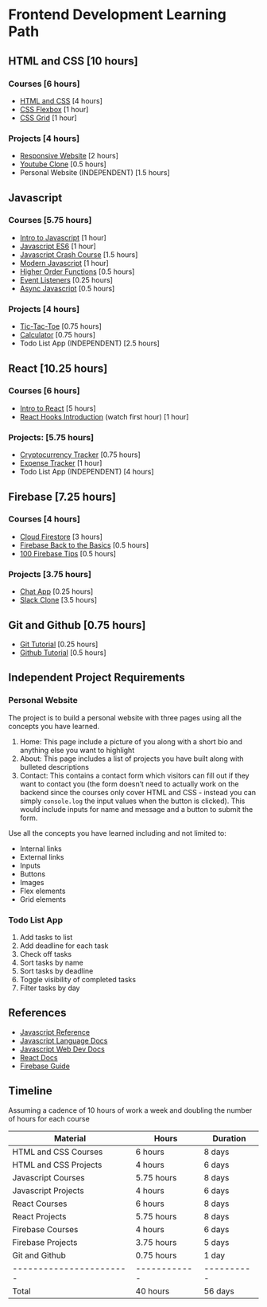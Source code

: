# Frontend Development Learning Path

## HTML and CSS [10 hours]

### Courses [6 hours]

* [HTML and CSS](https://scrimba.com/course/ghtmlcss) [4 hours]
* [CSS Flexbox](https://scrimba.com/course/gflexbox) [1 hour]
* [CSS Grid](https://scrimba.com/learn/R8PTE) [1 hour]


### Projects [4 hours]

* [Responsive Website](https://www.youtube.com/watch?v=p0bGHP-PXD4) [2 hours]
* [Youtube Clone](https://www.youtube.com/watch?v=rhPSo4_Tgi0) [0.5 hours]
* Personal Website (INDEPENDENT) [1.5 hours]

## Javascript

### Courses [5.75 hours]

* [Intro to Javascript](https://scrimba.com/course/gintrotojavascript) [1 hour]
* [Javascript ES6](https://scrimba.com/course/gintrotoes6) [1 hour]
* [Javascript Crash Course](https://www.youtube.com/watch?v=hdI2bqOjy3c) [1.5 hours]
* [Modern Javascript](https://scrimba.com/learn/es6) [1 hour]
* [Higher Order Functions](https://www.youtube.com/watch?v=rRgD1yVwIvE) [0.5 hours]
* [Event Listeners](https://www.youtube.com/watch?v=jrI0WFCCLWY) [0.25 hours]
* [Async Javascript](https://www.youtube.com/watch?v=PoRJizFvM7s) [0.5 hours]

### Projects [4 hours]

* [Tic-Tac-Toe](https://www.youtube.com/watch?v=Y-GkMjUZsmM) [0.75 hours]
* [Calculator](https://www.youtube.com/watch?v=j59qQ7YWLxw) [0.75 hours]
* Todo List App (INDEPENDENT) [2.5 hours]

## React [10.25 hours]

### Courses [6 hours]

* [Intro to React](https://scrimba.com/course/glearnreact) [5 hours]
* [React Hooks Introduction](https://reactjs.org/docs/hooks-intro.html) (watch first hour) [1 hour]

### Projects: [5.75 hours]

* [Cryptocurrency Tracker](https://www.youtube.com/watch?v=9ohK7CapmIs) [0.75 hours]
* [Expense Tracker](https://www.youtube.com/watch?v=XuFDcZABiDQ) [1 hour]
* Todo List App (INDEPENDENT) [4 hours]

## Firebase [7.25 hours]

### Courses [4 hours]

* [Cloud Firestore](https://www.youtube.com/watch?v=v_hR4K4auoQ&list=PLl-K7zZEsYLluG5MCVEzXAQ7ACZBCuZgZ) [3 hours]
* [Firebase Back to the Basics](https://www.youtube.com/watch?v=q5J5ho7YUhA) [0.5 hours]
* [100 Firebase Tips](https://www.youtube.com/watch?v=iWEgpdVSZyg) [0.5 hours]

### Projects [3.75 hours]

* [Chat App](https://www.youtube.com/watch?v=zQyrwxMPm88) [0.25 hours]
* [Slack Clone](https://www.youtube.com/watch?v=QiTq5WrWoJw) [3.5 hours]

## Git and Github [0.75 hours]

* [Git Tutorial](https://www.youtube.com/watch?v=USjZcfj8yxE) [0.25 hours]
* [Github Tutorial](https://www.youtube.com/watch?v=nhNq2kIvi9s) [0.5 hours]

## Independent Project Requirements

### Personal Website

The project is to build a personal website with three pages using all the concepts you have learned.

1. Home: This page include a picture of you along with a short bio and anything else you want to highlight
2. About: This page includes a list of projects you have built along with bulleted descriptions
3. Contact: This contains a contact form which visitors can fill out if they want to contact you (the form doesn’t need to actually work on the backend since the courses only cover HTML and CSS - instead you can simply `console.log` the input values when the button is clicked). This would include inputs for name and message and a button to submit the form.

Use all the concepts you have learned including and not limited to:

* Internal links
* External links
* Inputs
* Buttons
* Images
* Flex elements
* Grid elements

### Todo List App

1. Add tasks to list
2. Add deadline for each task
3. Check off tasks
4. Sort tasks by name
5. Sort tasks by deadline
6. Toggle visibility of completed tasks
7. Filter tasks by day

## References

* [Javascript Reference](https://developer.mozilla.org/en-US/docs/Web/JavaScript/Reference)
* [Javascript Language Docs](https://developer.mozilla.org/en-US/docs/Web/JavaScript/Guide)
* [Javascript Web Dev Docs](https://developer.mozilla.org/en-US/docs/Learn)
* [React Docs](https://reactjs.org/docs/getting-started.html)
* [Firebase Guide](https://firebase.google.com/docs/guides)

## Timeline

Assuming a cadence of 10 hours of work a week and doubling the number of hours for each course

| Material                | Hours        | Duration   |
|-------------------------|--------------|------------|
| HTML and CSS Courses    | 6 hours      | 8 days     |
| HTML and CSS Projects   | 4 hours      | 6 days     |
| Javascript Courses      | 5.75 hours   | 8 days     |
| Javascript Projects     | 4 hours      | 6 days     |
| React Courses           | 6 hours      | 8 days     |
| React Projects          | 5.75 hours   | 8 days     |
| Firebase Courses        | 4 hours      | 6 days     |
| Firebase Projects       | 3.75 hours   | 5 days     |
| Git and Github          | 0.75 hours   | 1 day      |
| ----------------------- | ------------ | ---------- |
| Total                   | 40 hours     | 56 days    |
